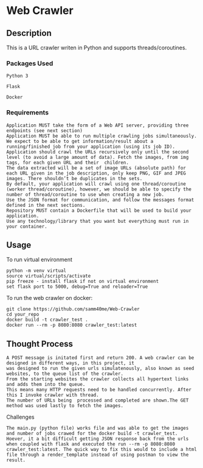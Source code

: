 # Web Crawler

## Description

This is a URL crawler writen in Python and supports threads/coroutines.

### Packages Used

    Python 3

    Flask

    Docker 

### Requirements
    Application MUST take the form of a Web API server, providing three endpoints (see next section)
    Application MUST be able to run multiple crawling jobs simultaneously.
    We expect to be able to get information/result about a running/finished job from your application (using its job ID).
    Application should crawl the URLs recursively only until the second level (to avoid a large amount of data). Fetch the images, from img tags, for each given URL and their  children.
    The data extracted will be a set of image URLs (absolute path) for each URL given in the job description, only keep PNG, GIF and JPEG images. There shouldn’t be duplicates in the sets.
    By default, your application will crawl using one thread/coroutine (worker thread/coroutine), however, we should be able to specify the number of thread/coroutine to use when creating a new job.
    Use the JSON format for communication, and follow the messages format defined in the next sections.
    Repository MUST contain a Dockerfile that will be used to build your application.
    Use any technology/library that you want but everything must run in your container.

## Usage

To run virtual environment 

    python -m venv virtual
    source virtual/scripts/activate
    pip freeze - install flask if not on virtual environment
    set flask port to 5000, debug=True and reloader=True

To run the web crawler on docker:

    git clone https://github.com/samm40me/Web-Crawler
    cd your_repo
    docker build -t crawler_test .
    docker run --rm -p 8080:8080 crawler_test:latest

## Thought Process 

    A POST message is initated first and return 200. A web crawler can be designed in different ways, in this project, it
    was designed to run the given urls simulatenously, also known as seed websites, to the queue list of the crawler. 
    From the starting websites the crawler collects all hypertext links and adds them into the queue.  
    This means many HTTP requests need to be handled concurrently. After this I invoke crawler with thread. 
    The number of URLs being  processed and completed are shown.The GET method was used lastly to fetch the images. 
 
 Challenges
 
    The main.py (python file) works file and was able to get the images and number of jobs crawed for the docker build -t crawler_test. Hoever, it a bit difficult getting JSON response back from the urls when coupled with flask and executed the run --rm -p 8080:8080 crawler_test:latest. The quick way to fix this would to include a html file through a render_template instead of using postman to view the result. 
